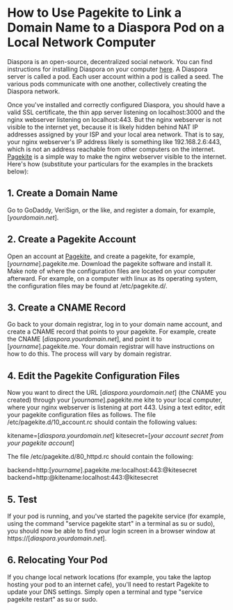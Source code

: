 # How to Use Pagekite to Link a Domain Name to a Diaspora Pod on a Local Network Computer

Diaspora is an open-source, decentralized social network. You can find instructions for installing Diaspora on your computer [here](https://github.com/diaspora/diaspora/wiki/Installing-and-Running-Diaspora/). A Diaspora server is called a pod. Each user account within a pod is called a seed. The various pods communicate with one another, collectively creating the Diaspora network.

Once you've installed and correctly configured Diaspora, you should have a valid SSL certificate, the thin app server listening on localhost:3000 and the nginx webserver listening on localhost:443. But the nginx webserver is not visible to the internet yet, because it is likely hidden behind NAT IP addresses assigned by your ISP and your local area network. That is to say, your nginx webserver's IP address likely is something like 192.168.2.6:443, which is not an address reachable from other computers on the internet. [Pagekite](http://pagekite.net) is a simple way to make the nginx webserver visible to the internet. Here's how (substitute your particulars for the examples in the brackets below):

## 1. Create a Domain Name

Go to GoDaddy, VeriSign, or the like, and register a domain, for example, [_yourdomain.net_].

## 2. Create a Pagekite Account

Open an account at [Pagekite](http://pagekite.net), and create a pagekite, for example, [_yourname_].pagekite.me. Download the pagekite software and install it. Make note of where the configuration files are located on your computer afterward. For example, on a computer with linux as its operating system, the configuration files may be found at /etc/pagekite.d/.

## 3. Create a CNAME Record

Go back to your domain registrar, log in to your domain name account, and create a CNAME record that points to your pagekite. For example, create the CNAME [_diaspora.yourdomain.net_], and point it to [_yourname_].pagekite.me. Your domain registrar will have instructions on how to do this. The process will vary by domain registrar.

## 4. Edit the Pagekite Configuration Files

Now you want to direct the URL [_diaspora.yourdomain.net_] (the CNAME you created) through your [_yourname_].pagekite.me kite to your local computer, where your nginx webserver is listening at port 443. Using a text editor, edit your pagekite configuration files as follows.  The file /etc/pagekite.d/10_account.rc should contain the following values:

kitename=[_diaspora.yourdomain.net_]
kitesecret=[_your account secret from your pagekite account_]

The file /etc/pagekite.d/80_httpd.rc should contain the following:

backend=http:[_yourname_].pagekite.me:localhost:443:@kitesecret
backend=http:@kitename:localhost:443:@kitesecret

## 5. Test

If your pod is running, and you've started the pagekite service (for example, using the command "service pagekite start" in a terminal as su or sudo), you should now be able to find your login screen in a browser window at https://[_diaspora.yourdomain.net_].

## 6. Relocating Your Pod

If you change local network locations (for example, you take the laptop hosting your pod to an internet cafe), you'll need to restart Pagekite to update your DNS settings. Simply open a terminal and type "service pagekite restart" as su or sudo.